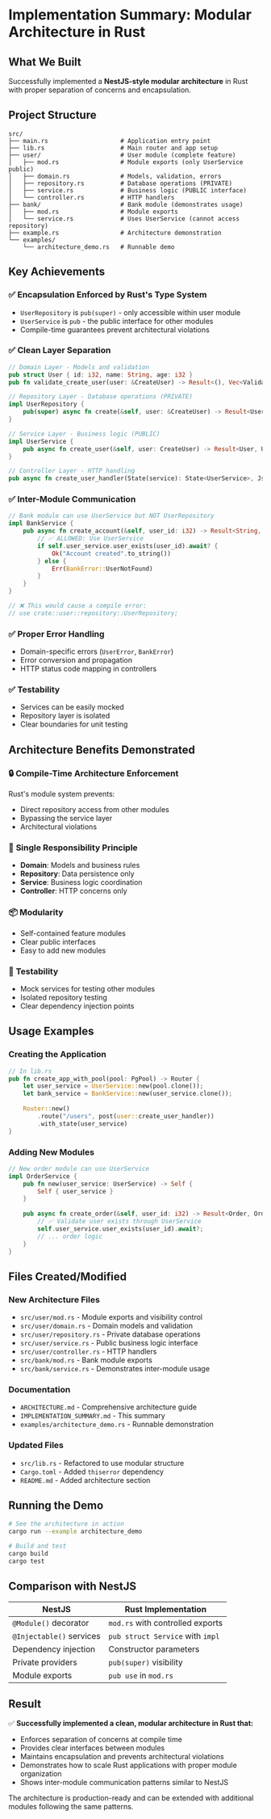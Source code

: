 # Implementation Summary: Modular Architecture in Rust

## What We Built

Successfully implemented a **NestJS-style modular architecture** in Rust with proper separation of concerns and encapsulation.

## Project Structure

```
src/
├── main.rs                    # Application entry point
├── lib.rs                     # Main router and app setup
├── user/                      # User module (complete feature)
│   ├── mod.rs                 # Module exports (only UserService public)
│   ├── domain.rs              # Models, validation, errors
│   ├── repository.rs          # Database operations (PRIVATE)
│   ├── service.rs             # Business logic (PUBLIC interface)
│   └── controller.rs          # HTTP handlers
├── bank/                      # Bank module (demonstrates usage)
│   ├── mod.rs                 # Module exports
│   └── service.rs             # Uses UserService (cannot access repository)
├── example.rs                 # Architecture demonstration
└── examples/
    └── architecture_demo.rs   # Runnable demo
```

## Key Achievements

### ✅ **Encapsulation Enforced by Rust's Type System**
- `UserRepository` is `pub(super)` - only accessible within user module
- `UserService` is `pub` - the public interface for other modules
- Compile-time guarantees prevent architectural violations

### ✅ **Clean Layer Separation**
```rust
// Domain Layer - Models and validation
pub struct User { id: i32, name: String, age: i32 }
pub fn validate_create_user(user: &CreateUser) -> Result<(), Vec<ValidationError>>

// Repository Layer - Database operations (PRIVATE)
impl UserRepository {
    pub(super) async fn create(&self, user: &CreateUser) -> Result<User, UserError>
}

// Service Layer - Business logic (PUBLIC)
impl UserService {
    pub async fn create_user(&self, user: CreateUser) -> Result<User, UserError>
}

// Controller Layer - HTTP handling
pub async fn create_user_handler(State(service): State<UserService>, Json(payload): Json<CreateUser>)
```

### ✅ **Inter-Module Communication**
```rust
// Bank module can use UserService but NOT UserRepository
impl BankService {
    pub async fn create_account(&self, user_id: i32) -> Result<String, BankError> {
        // ✅ ALLOWED: Use UserService
        if self.user_service.user_exists(user_id).await? {
            Ok("Account created".to_string())
        } else {
            Err(BankError::UserNotFound)
        }
    }
}

// ❌ This would cause a compile error:
// use crate::user::repository::UserRepository;
```

### ✅ **Proper Error Handling**
- Domain-specific errors (`UserError`, `BankError`)
- Error conversion and propagation
- HTTP status code mapping in controllers

### ✅ **Testability**
- Services can be easily mocked
- Repository layer is isolated
- Clear boundaries for unit testing

## Architecture Benefits Demonstrated

### 🔒 **Compile-Time Architecture Enforcement**
Rust's module system prevents:
- Direct repository access from other modules
- Bypassing the service layer
- Architectural violations

### 🎯 **Single Responsibility Principle**
- **Domain**: Models and business rules
- **Repository**: Data persistence only
- **Service**: Business logic coordination
- **Controller**: HTTP concerns only

### 📦 **Modularity**
- Self-contained feature modules
- Clear public interfaces
- Easy to add new modules

### 🧪 **Testability**
- Mock services for testing other modules
- Isolated repository testing
- Clear dependency injection points

## Usage Examples

### Creating the Application
```rust
// In lib.rs
pub fn create_app_with_pool(pool: PgPool) -> Router {
    let user_service = UserService::new(pool.clone());
    let bank_service = BankService::new(user_service.clone());
    
    Router::new()
        .route("/users", post(user::create_user_handler))
        .with_state(user_service)
}
```

### Adding New Modules
```rust
// New order module can use UserService
impl OrderService {
    pub fn new(user_service: UserService) -> Self {
        Self { user_service }
    }
    
    pub async fn create_order(&self, user_id: i32) -> Result<Order, OrderError> {
        // ✅ Validate user exists through UserService
        self.user_service.user_exists(user_id).await?;
        // ... order logic
    }
}
```

## Files Created/Modified

### New Architecture Files
- `src/user/mod.rs` - Module exports and visibility control
- `src/user/domain.rs` - Domain models and validation
- `src/user/repository.rs` - Private database operations
- `src/user/service.rs` - Public business logic interface
- `src/user/controller.rs` - HTTP handlers
- `src/bank/mod.rs` - Bank module exports
- `src/bank/service.rs` - Demonstrates inter-module usage

### Documentation
- `ARCHITECTURE.md` - Comprehensive architecture guide
- `IMPLEMENTATION_SUMMARY.md` - This summary
- `examples/architecture_demo.rs` - Runnable demonstration

### Updated Files
- `src/lib.rs` - Refactored to use modular structure
- `Cargo.toml` - Added `thiserror` dependency
- `README.md` - Added architecture section

## Running the Demo

```bash
# See the architecture in action
cargo run --example architecture_demo

# Build and test
cargo build
cargo test
```

## Comparison with NestJS

| NestJS | Rust Implementation |
|--------|-------------------|
| `@Module()` decorator | `mod.rs` with controlled exports |
| `@Injectable()` services | `pub struct Service` with `impl` |
| Dependency injection | Constructor parameters |
| Private providers | `pub(super)` visibility |
| Module exports | `pub use` in `mod.rs` |

## Result

✅ **Successfully implemented a clean, modular architecture in Rust that:**
- Enforces separation of concerns at compile time
- Provides clear interfaces between modules
- Maintains encapsulation and prevents architectural violations
- Demonstrates how to scale Rust applications with proper module organization
- Shows inter-module communication patterns similar to NestJS

The architecture is production-ready and can be extended with additional modules following the same patterns.